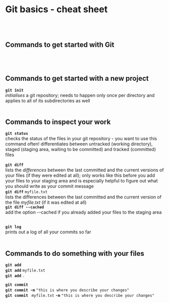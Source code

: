 Git basics - cheat sheet
===========
<br><br>

Commands to get started with Git
--
<br><br>

Commands to get started with a new project
--

**`git init`**<br>
*initialises* a git repository; needs to happen only once per directory and applies to all of its subdirectories as well
<br><br>

Commands to inspect your work
--

**`git status`**<br>
checks the status of the files in your git repository - you want to use this command often! differentiates between untracked (working directory), staged (staging area, waiting to be committed) and tracked (committed) files
<br><br>
**`git diff`**<br>
lists the *differences* between the last committed and the current versions of your files (if they were edited at all); only works like this before you add your files to your staging area and is especially helpful to figure out what you should write as your commit message
<br>
**`git diff`** `myfile.txt`<br>
lists the differences between the last committed and the current version of the file *myfile.txt* (if it was edited at all)
<br>
**`git diff --cached`**<br>
add the option --cached if you already added your files to the staging area
<br><br>

**`git log`**<br>
prints out a log of all your commits so far
<br><br>


Commands to do something with your files
--
**`git add`**<br>
**`git add`** `myfile.txt`<br>
**`git add`** `.`<br>

**`git commit`**<br>
**`git commit -m`** `"this is where you describe your changes"`<br>
**`git commit `** `myfile.txt` **`-m`** `"this is where you describe your changes"`<br>

<br><br>

